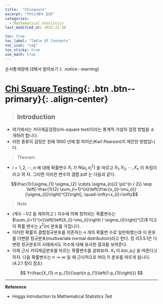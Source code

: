 ```yaml
---
title:  "Chisquare"
excerpt: "카이스퀘어 검정"
categories:
  - Mathematical_Statistics
last_modified_at: 2021-11-30

toc: true
toc_label: "Table Of Contents"
toc_icon: "cog"
toc_sticky: true
use_math: true
---
```


  순서통계량에 대해서 알아보기
{: .notice--warning}

# [Chi Square Testing](#link){: .btn .btn--primary}{: .align-center}

> ## Introduction

- 여기에서는 카이제곱검정(chi-square test)이라는 통계적 가설의 검정 방법을 소개하려 합니다. 
- 러한 종류의 검정은 원래 1900 년에 칼 피어슨(Karl Pearson)이 제안한 방법입니다.

> Theorem

- $i=1,2, \cdots, n$ 에 대해 확률변수 $X_{i}$ 가 $N\left(\mu_{i}, \sigma_{i}^{2}\right)$ 을 따르고 $X_{1}, X_{2}, \cdots, X_{n}$ 이 독립이라고 하 자. 그리면 이러한 변수의 결합 $\mathrm{pdf}$ 는 다음과 같다.

$$\frac{1}{\sigma_{1} \sigma_{2} \cdots \sigma_{n}(2 \pi)^{n / 2}} \exp \left[-\frac{1}{2} \sum_{i=1}^{n}\left(\frac{x_{i}-\mu_{i}}{\sigma_{i}}\right)^{2}\right], \quad-\infty<x_{i}<\infty$$

> Note

- (계수 $-1 / 2$ 을 제외하고 $)$ 지수에 의해 정의되는 확률변수는 $\sum_{i=1}^{n}\left[\left(X_{i}-\mu_{i}\right) / \sigma_{i}\right]^{2}$ 이고 이 확률 밴수는 $\chi^{2}(n)$ 분포를 가집니다.
- 이러한 확률의 결합정규분포를 의존하는 $n$ 개의 확률변 수로 일반화했는데 이 분포를 다변량 정규분포(multivariate normal distribution)라고 한다. 정 리3.5.1은 다변량 정규분포의 사례에서도 지수에 대해 유사한 결과를 보여준다.
- 이제 근사 카이제곱분포를 따르는 확률변수를 살펴보자. $X_{1}$ 이 $b\left(n, p_{1}\right)$ 을 따른다고 하자. 다음 확률변수는 $n \rightarrow \infty$ 일 때 근사적으로 $N(0,1)$ 분포를 따르게 됩니다.  (4.2.1 정리 참조)

$$
Y=\frac{X_{1}-n p_{1}}{\sqrt{n p_{1}\left(1-p_{1}\right)}}
$$

---

**Reference**

- Hoggs Introduction to Mathematical Statistics 7ed



